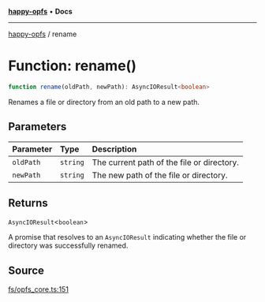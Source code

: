 [**happy-opfs**](../README.md) • **Docs**

***

[happy-opfs](../README.md) / rename

# Function: rename()

```ts
function rename(oldPath, newPath): AsyncIOResult<boolean>
```

Renames a file or directory from an old path to a new path.

## Parameters

| Parameter | Type | Description |
| :------ | :------ | :------ |
| `oldPath` | `string` | The current path of the file or directory. |
| `newPath` | `string` | The new path of the file or directory. |

## Returns

`AsyncIOResult`\<`boolean`\>

A promise that resolves to an `AsyncIOResult` indicating whether the file or directory was successfully renamed.

## Source

[fs/opfs\_core.ts:151](https://github.com/JiangJie/happy-opfs/blob/fcbf5b5ef2676cbf90b3a855acdadcf7a79ef72c/src/fs/opfs_core.ts#L151)
